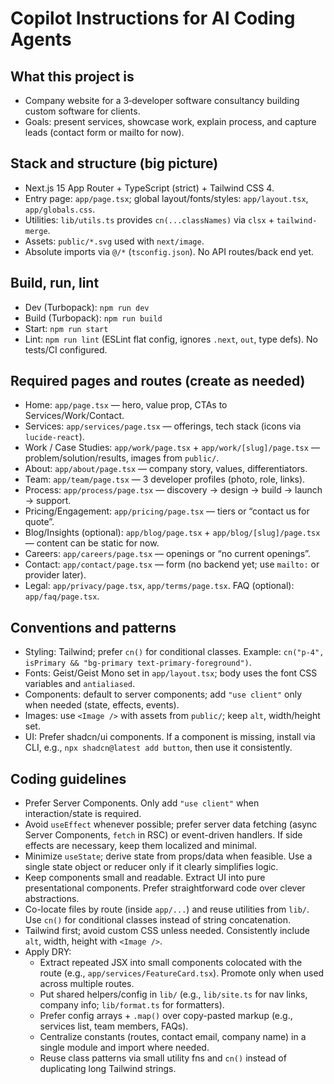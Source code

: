 # Copilot Instructions for AI Coding Agents

## What this project is

- Company website for a 3‑developer software consultancy building custom software for clients.
- Goals: present services, showcase work, explain process, and capture leads (contact form or mailto for now).

## Stack and structure (big picture)

- Next.js 15 App Router + TypeScript (strict) + Tailwind CSS 4.
- Entry page: `app/page.tsx`; global layout/fonts/styles: `app/layout.tsx`, `app/globals.css`.
- Utilities: `lib/utils.ts` provides `cn(...classNames)` via `clsx` + `tailwind-merge`.
- Assets: `public/*.svg` used with `next/image`.
- Absolute imports via `@/*` (`tsconfig.json`). No API routes/back end yet.

## Build, run, lint

- Dev (Turbopack): `npm run dev`
- Build (Turbopack): `npm run build`
- Start: `npm run start`
- Lint: `npm run lint` (ESLint flat config, ignores `.next`, `out`, type defs). No tests/CI configured.

## Required pages and routes (create as needed)

- Home: `app/page.tsx` — hero, value prop, CTAs to Services/Work/Contact.
- Services: `app/services/page.tsx` — offerings, tech stack (icons via `lucide-react`).
- Work / Case Studies: `app/work/page.tsx` + `app/work/[slug]/page.tsx` — problem/solution/results, images from `public/`.
- About: `app/about/page.tsx` — company story, values, differentiators.
- Team: `app/team/page.tsx` — 3 developer profiles (photo, role, links).
- Process: `app/process/page.tsx` — discovery → design → build → launch → support.
- Pricing/Engagement: `app/pricing/page.tsx` — tiers or “contact us for quote”.
- Blog/Insights (optional): `app/blog/page.tsx` + `app/blog/[slug]/page.tsx` — content can be static for now.
- Careers: `app/careers/page.tsx` — openings or “no current openings”.
- Contact: `app/contact/page.tsx` — form (no backend yet; use `mailto:` or provider later).
- Legal: `app/privacy/page.tsx`, `app/terms/page.tsx`. FAQ (optional): `app/faq/page.tsx`.

## Conventions and patterns

- Styling: Tailwind; prefer `cn()` for conditional classes. Example: `cn("p-4", isPrimary && "bg-primary text-primary-foreground")`.
- Fonts: Geist/Geist Mono set in `app/layout.tsx`; body uses the font CSS variables and `antialiased`.
- Components: default to server components; add `"use client"` only when needed (state, effects, events).
- Images: use `<Image />` with assets from `public/`; keep `alt`, width/height set.
- UI: Prefer shadcn/ui components. If a component is missing, install via CLI, e.g., `npx shadcn@latest add button`, then use it consistently.

## Coding guidelines

- Prefer Server Components. Only add `"use client"` when interaction/state is required.
- Avoid `useEffect` whenever possible; prefer server data fetching (async Server Components, `fetch` in RSC) or event-driven handlers. If side effects are necessary, keep them localized and minimal.
- Minimize `useState`; derive state from props/data when feasible. Use a single state object or reducer only if it clearly simplifies logic.
- Keep components small and readable. Extract UI into pure presentational components. Prefer straightforward code over clever abstractions.
- Co-locate files by route (inside `app/...`) and reuse utilities from `lib/`. Use `cn()` for conditional classes instead of string concatenation.
- Tailwind first; avoid custom CSS unless needed. Consistently include `alt`, width, height with `<Image />`.
- Apply DRY:
  - Extract repeated JSX into small components colocated with the route (e.g., `app/services/FeatureCard.tsx`). Promote only when used across multiple routes.
  - Put shared helpers/config in `lib/` (e.g., `lib/site.ts` for nav links, company info; `lib/format.ts` for formatters).
  - Prefer config arrays + `.map()` over copy-pasted markup (e.g., services list, team members, FAQs).
  - Centralize constants (routes, contact email, company name) in a single module and import where needed.
  - Reuse class patterns via small utility fns and `cn()` instead of duplicating long Tailwind strings.

